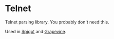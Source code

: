 # Telnet

Telnet parsing library. You probably don't need this.

Used in [Spigot](https://github.com/oestrich/spigot) and [Grapevine](https://github.com/oestrich/grapevine-telnet).
